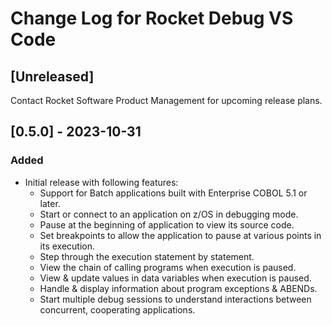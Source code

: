 # Change Log for Rocket Debug VS Code

## [Unreleased]

Contact Rocket Software Product Management for upcoming release plans.

## [0.5.0] - 2023-10-31
### Added
* Initial release with following features:
  - Support for Batch applications built with Enterprise COBOL 5.1 or later.
  - Start or connect to an application on z/OS in debugging mode.
  - Pause at the beginning of application to view its source code.
  - Set breakpoints to allow the application to pause at various points in its execution.
  - Step through the execution statement by statement.
  - View the chain of calling programs when execution is paused.
  - View & update values in data variables when execution is paused.
  - Handle & display information about program exceptions & ABENDs.
  - Start multiple debug sessions to understand interactions between concurrent, cooperating applications.

